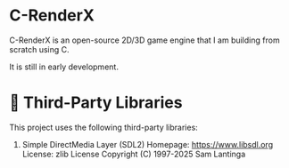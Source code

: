 # C-RenderX
 C-RenderX is an open-source 2D/3D game engine that I am building from scratch using C.

 It is still in early development.


# 🧩 Third-Party Libraries

This project uses the following third-party libraries:

1. Simple DirectMedia Layer (SDL2)
Homepage: https://www.libsdl.org
License: zlib License
Copyright (C) 1997-2025 Sam Lantinga
